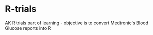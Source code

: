 # R-trials
AK R trials part of learning - objective is to convert Medtronic's Blood Glucose reports into R
